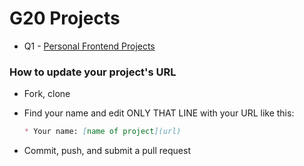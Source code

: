 # G20 Projects

* Q1 - [Personal Frontend Projects](./q1-personal-frontend.md)

### How to update your project's URL

* Fork, clone
* Find your name and edit ONLY THAT LINE with your URL like this:

  ```md
  * Your name: [name of project](url)
  ```

* Commit, push, and submit a pull request
